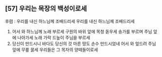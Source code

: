 ## [57] 우리는 목장의 백성이로세

후렴 : 우리를 내신 하느님께 조배드리세 우리를 내신 하느님께 조배드리세  
1) 어서 와 하느님께 노래 부르세 구원의 바위 앞에 목청 돋우세 송가를 부르며 주님 앞에 나아가세 노래 가락 드높이 주님을 부르세  
2) 당신이 만드시니 바다도 당신의 것 마른 땅도 손수 만드시었네 어서 와 엎드려 주님 앞에 무릎 꿇세 우리들은 그 목자의 양떼들이로세
